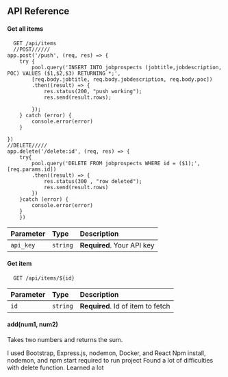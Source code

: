 
## API Reference

#### Get all items

```http
  GET /api/items
  //POST//////
app.post('/push', (req, res) => {
    try {
        pool.query('INSERT INTO jobprospects (jobtitle,jobdescription, POC) VALUES ($1,$2,$3) RETURNING *;', 
        [req.body.jobtitle, req.body.jobdescription, req.body.poc])
        .then((result) => {
            res.status(200, "push working");
            res.send(result.rows);

        }); 
    } catch (error) {
        console.error(error)
    }
    
})
//DELETE/////
app.delete('/delete:id', (req, res) => {
    try{
        pool.query('DELETE FROM jobprospects WHERE id = ($1);', [req.params.id])
        .then((result) => {
            res.status(300 , "row deleted");
            res.send(result.rows)
        })
    }catch (error) {
        console.error(error)
    }
    })
```

| Parameter | Type     | Description                |
| :-------- | :------- | :------------------------- |
| `api_key` | `string` | **Required**. Your API key |

#### Get item

```http
  GET /api/items/${id}
```

| Parameter | Type     | Description                       |
| :-------- | :------- | :-------------------------------- |
| `id`      | `string` | **Required**. Id of item to fetch |

#### add(num1, num2)

Takes two numbers and returns the sum.


I used Bootstrap, Express.js, nodemon, Docker, and React
Npm install, nodemon, and npm start required to run project
Found a lot of difficulties with delete function.
Learned a lot
